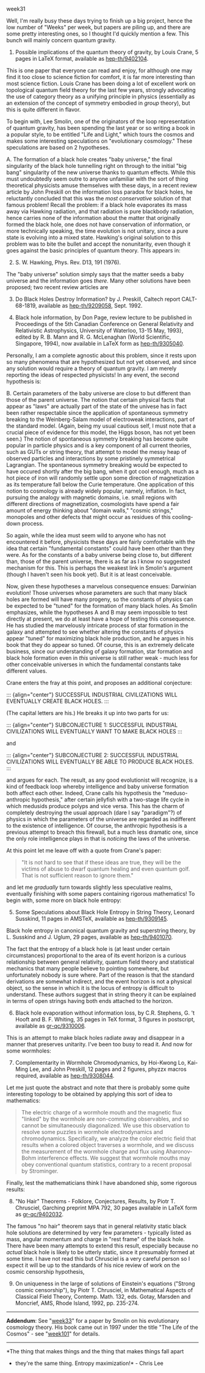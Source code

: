 week31

Well, I'm really busy these days trying to finish up a big project,
hence the low number of "Weeks" per week, but papers are piling up,
and there are some pretty interesting ones, so I thought I'd quickly
mention a few. This bunch will mainly concern quantum gravity.

1) Possible implications of the quantum theory of gravity, by Louis
Crane, 5 pages in LaTeX format, available as
[hep-th/9402104](http://xxx.lanl.gov/abs/hep-th/9402104).

This is one paper that everyone can read and enjoy, for although one may
find it too close to science fiction for comfort, it is far more
interesting than most science fiction. Louis Crane has been doing a lot
of excellent work on topological quantum field theory for the last few
years, strongly advocating the use of category theory as a unifying
principle in physics (essentially as an extension of the concept of
symmetry embodied in *group* theory), but this is quite different in
flavor.

To begin with, Lee Smolin, one of the originators of the loop
representation of quantum gravity, has been spending the last year or so
writing a book in a popular style, to be entitled "Life and Light,"
which tours the cosmos and makes some interesting speculations on
"evolutionary cosmology." These speculations are based on 2
hypotheses.

A. The formation of a black hole creates "baby universe," the final
singularity of the black hole tunnelling right on through to the initial
"big bang" singularity of the new universe thanks to quantum effects.
While this must undoubtedly seem outre to anyone unfamiliar with the
sort of thing theoretical physicists amuse themselves with these days,
in a recent review article by John Preskill on the information loss
paradox for black holes, he reluctantly concluded that this was the
*most conservative* solution of that famous problem! Recall the problem:
if a black hole evaporates its mass away via Hawking radiation, and that
radiation is pure blackbody radiation, hence carries none of the
information about the matter that originally formed the black hole, one
does not have conservation of information, or more technically speaking,
the time evolution is not unitary, since a pure state is evolving into a
mixed state. Hawking's original solution to this problem was to bite
the bullet and accept the nonunitarity, even though it goes against the
basic principles of quantum theory. This appears in:

2) S. W. Hawking, Phys. Rev. D13, 191 (1976).

The "baby universe" solution simply says that the matter seeds a baby
universe and the information goes *there*. Many other solutions have
been proposed; two recent review articles are

3) Do Black Holes Destroy Information? by J. Preskill, Caltech report
CALT-68-1819, available as
[hep-th/9209058](http://xxx.lanl.gov/abs/hep-th/9209058), Sept. 1992.

4) Black hole information, by Don Page, review lecture to be published
in Proceedings of the 5th Canadian Conference on General Relativity and
Relativistic Astrophysics, University of Waterloo, 13-15 May, 1993},
edited by R. B. Mann and R. G. McLenaghan (World Scientific, Singapore,
1994), now available in LaTeX form as
[hep-th/9305040](http://xxx.lanl.gov/abs/hep-th/9305040).

Personally, I am a complete agnostic about this problem, since it rests
upon so many phenomena that are hypothesized but not yet observed, and
since any solution would require a theory of quantum gravity. I am
merely reporting the ideas of respected physicists! In any event, the
second hypothesis is:

B. Certain parameters of the baby universe are close to but different
than those of the parent universe. The notion that certain physical
facts that appear as "laws" are actually part of the state of the
univese has in fact been rather respectable since the application of
spontaneous symmetry breaking to the Weinberg-Salam model of electroweak
interactions, part of the standard model. (Again, being my usual
cautious self, I must note that a crucial piece of evidence for this
model, the Higgs boson, has not yet been seen.) The notion of
spontaneous symmetry breaking has become quite popular in particle
physics and is a key component of all current theories, such as GUTs or
string theory, that attempt to model the messy heap of observed
particles and interactions by some pristinely symmetrical Lagrangian.
The spontaneous symmetry breaking would be expected to have occured
shortly after the big bang, when it got cool enough, much as a hot piece
of iron will randomly settle upon some direction of magnetization as its
temperature fall below the Curie temperature. One application of this
notion to cosmology is already widely popular, namely, inflation. In
fact, pursuing the analogy with magnetic domains, i.e. small regions
with different directions of magnetization, cosmologists have spend a
fair amount of energy thinking about "domain walls," "cosmic
strings," monopoles and other defects that might occur as residues of
this cooling-down process.

So again, while the idea must seem wild to anyone who has not
encountered it before, physicists these days are fairly comfortable with
the idea that certain "fundamental constants" could have been other
than they were. As for the constants of a baby universe being close to,
but different than, those of the parent universe, there is as far as I
know no suggested mechanism for this. This is perhaps the weakest link
in Smolin's argument (though I haven't seen his book yet). But it is
at least conceivable.

Now, given these hypotheses a marvelous consequence ensues: Darwinian
evolution! Those universes whose parameters are such that many black
holes are formed will have many progeny, so the constants of physics can
be expected to be "tuned" for the formation of many black holes. As
Smolin emphasizes, while the hypotheses A and B may seem impossible to
test directly at present, we do at least have a hope of testing this
consequence. He has studied the marvelously intricate process of star
formation in the galaxy and attempted to see whether altering the
constants of physics appear "tuned" for maximizing black hole
production, and he argues in his book that they do appear so tuned. Of
course, this is an extremely delicate business, since our understanding
of galaxy formation, star formation and black hole formation even in
*this* universe is still rather weak - much less for other conceivable
universes in which the fundamental constants take different values.

Crane enters the fray at this point, and proposes an additional
conjecture:

::: {align="center"}
SUCCESSFUL INDUSTRIAL CIVILIZATIONS WILL EVENTUALLY CREATE BLACK HOLES.
:::

(The capital letters are his.) He breaks it up into two parts for us:

::: {align="center"}
SUBCONJECTURE 1: SUCCESSFUL INDUSTRIAL CIVILIZATIONS WILL EVENTUALLY
WANT TO MAKE BLACK HOLES
:::

and

::: {align="center"}
SUBCONJECTURE 2: SUCCESSFUL INDUSTRIAL CIVILIZATIONS WILL EVENTUALLY BE
ABLE TO PRODUCE BLACK HOLES.
:::

and argues for each. The result, as any good evolutionist will
recognize, is a kind of feedback loop whereby intelligence and baby
universe formation both affect each other. Indeed, Crane calls his
hypothesis the "meduso-anthropic hypothesis," after certain jellyfish
with a two-stage life cycle in which medusids produce polyps and vice
versa. This has the charm of completely destroying the usual approach
(dare I say "paradigm"?) of physics in which the parameters of the
universe are regarded as indifferent to the existence of intelligence.
Of course, the anthropic hypothesis is a previous attempt to breach this
firewall, but a much less dramatic one, since the only role intelligence
plays in that is *noticing* the laws of the universe.

At this point let me leave off with a quote from Crane's paper:

> "It is not hard to see that if these ideas are true, they will be the
> victims of abuse to dwarf quantum healing and even quantum golf. That
> is not sufficient reason to ignore them."

and let me *gradually* turn towards slightly less speculative realms,
eventually finishing with some papers containing rigorous mathematics!
To begin with, some more on black hole entropy:

5) Some Speculations about Black Hole Entropy in String Theory, Leonard
Susskind, 11 pages in AMSTeX, available as
[hep-th/9309145](http://xxx.lanl.gov/abs/hep-th/9309145).

Black hole entropy in canonical quantum gravity and superstring theory,
by L. Susskind and J. Uglum, 29 pages, available as
[hep-th/9401070](http://xxx.lanl.gov/abs/hep-th/9401070).

The fact that the entropy of a black hole is (at least under certain
circumstances) proportional to the area of its event horizon is a
curious relationship between general relativity, quantum field theory
and statistical mechanics that many people believe to pointing
somewhere, but unfortunately nobody is sure where. Part of the reason is
that the standard derivations are somewhat indirect, and the event
horizon is not a physical object, so the sense in which it is the locus
of entropy is difficult to understand. These authors suggest that in
string theory it can be explained in terms of open strings having both
ends attached to the horizon.

6) Black hole evaporation without information loss, by C.R. Stephens,
G. 't Hooft and B. F. Whiting, 35 pages in TeX format, 3 figures in
postscript, available as
[gr-qc/9310006](http://xxx.lanl.gov/abs/gr-qc/9310006).

This is an attempt to make black holes radiate away and disappear in a
manner that preserves unitarity. I've been too busy to read it. And now
for some wormholes:

7) Complementarity in Wormhole Chromodynamics, by Hoi-Kwong Lo,
Kai-Ming Lee, and John Preskill, 12 pages and 2 figures, phyzzx macros
required, available as
[hep-th/9308044](http://xxx.lanl.gov/abs/hep-th/9308044).

Let me just quote the abstract and note that there is probably some
quite interesting topology to be obtained by applying this sort of idea
to mathematics:

> The electric charge of a wormhole mouth and the magnetic flux
> "linked" by the wormhole are non-commuting observables, and so
> cannot be simultaneously diagonalized. We use this observation to
> resolve some puzzles in wormhole electrodynamics and chromodynamics.
> Specifically, we analyze the color electric field that results when a
> colored object traverses a wormhole, and we discuss the measurement of
> the wormhole charge and flux using Aharonov-Bohm interference effects.
> We suggest that wormhole mouths may obey conventional quantum
> statistics, contrary to a recent proposal by Strominger.

Finally, lest the mathematicians think I have abandoned ship, some
rigorous results:

8) "No Hair" Theorems - Folklore, Conjectures, Results, by Piotr T.
Chrusciel, Garching preprint MPA 792, 30 pages available in LaTeX form
as [gr-qc/9402032](http://xxx.lanl.gov/abs/gr-qc/9402032).

The famous "no hair" theorem says that in general relativity static
black hole solutions are determined by very few parameters - typically
listed as mass, angular momentum and charge in "rest frame" of the
black hole. There have been many attempts to extend this result,
especially because no *actual* black hole is likely to be utterly
static, since it presumably formed at some time. I have not read this
but Chrusciel is a very careful person so I expect it will be up to the
standards of his nice review of work on the cosmic censorship
hypothesis,

9) On uniqueness in the large of solutions of Einstein's equations
("Strong cosmic censorship"), by Piotr T. Chrusciel, in Mathematical
Aspects of Classical Field Theory, Contemp. Math. 132, eds. Gotay,
Marsden and Moncrief, AMS, Rhode Island, 1992, pp. 235-274.

------------------------------------------------------------------------

**Addendum**: See "[week33](week33.html)" for a paper by Smolin on his
evolutionary cosmology theory. His book came out in 1997 under the title
"The Life of the Cosmos" - see "[week101](week101.html)" for
details.

------------------------------------------------------------------------

*The thing that makes things and the thing that makes things fall apart
- they're the same thing. Entropy maximization!* - Chris Lee
